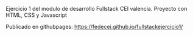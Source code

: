 Ejercicio 1 del modulo de desarrollo Fullstack CEI valencia. Proyecto con HTML, CSS y Javascript

Publicado en githubpages: https://fedecei.github.io/fullstackejercicio1/

